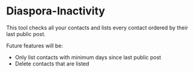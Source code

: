Diaspora-Inactivity
===

This tool checks all your contacts and lists every contact ordered by their last public post.

Future features will be:
* Only list contacts with minimum days since last public post
* Delete contacts that are listed
